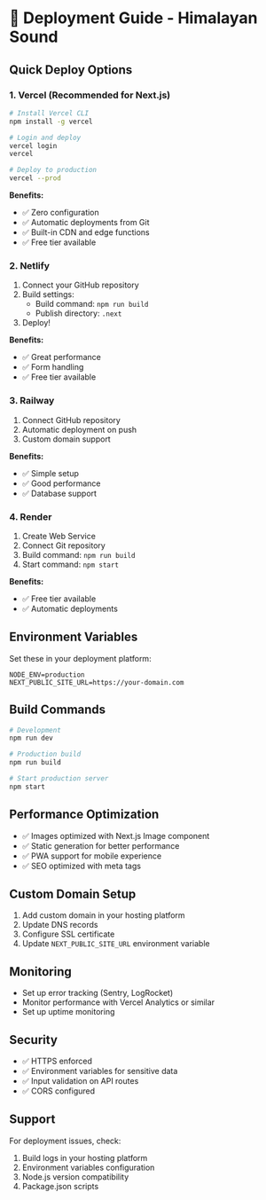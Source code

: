 # 🚀 Deployment Guide - Himalayan Sound

## Quick Deploy Options

### 1. Vercel (Recommended for Next.js)

```bash
# Install Vercel CLI
npm install -g vercel

# Login and deploy
vercel login
vercel

# Deploy to production
vercel --prod
```

**Benefits:**
- ✅ Zero configuration
- ✅ Automatic deployments from Git
- ✅ Built-in CDN and edge functions
- ✅ Free tier available

### 2. Netlify

1. Connect your GitHub repository
2. Build settings:
   - Build command: `npm run build`
   - Publish directory: `.next`
3. Deploy!

**Benefits:**
- ✅ Great performance
- ✅ Form handling
- ✅ Free tier available

### 3. Railway

1. Connect GitHub repository
2. Automatic deployment on push
3. Custom domain support

**Benefits:**
- ✅ Simple setup
- ✅ Good performance
- ✅ Database support

### 4. Render

1. Create Web Service
2. Connect Git repository
3. Build command: `npm run build`
4. Start command: `npm start`

**Benefits:**
- ✅ Free tier available
- ✅ Automatic deployments

## Environment Variables

Set these in your deployment platform:

```env
NODE_ENV=production
NEXT_PUBLIC_SITE_URL=https://your-domain.com
```

## Build Commands

```bash
# Development
npm run dev

# Production build
npm run build

# Start production server
npm start
```

## Performance Optimization

- ✅ Images optimized with Next.js Image component
- ✅ Static generation for better performance
- ✅ PWA support for mobile experience
- ✅ SEO optimized with meta tags

## Custom Domain Setup

1. Add custom domain in your hosting platform
2. Update DNS records
3. Configure SSL certificate
4. Update `NEXT_PUBLIC_SITE_URL` environment variable

## Monitoring

- Set up error tracking (Sentry, LogRocket)
- Monitor performance with Vercel Analytics or similar
- Set up uptime monitoring

## Security

- ✅ HTTPS enforced
- ✅ Environment variables for sensitive data
- ✅ Input validation on API routes
- ✅ CORS configured

## Support

For deployment issues, check:
1. Build logs in your hosting platform
2. Environment variables configuration
3. Node.js version compatibility
4. Package.json scripts 